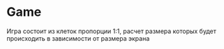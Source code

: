 # Game
Игра состоит из клеток пропорции 1:1, расчет размера которых будет происходить в зависимости от размера экрана